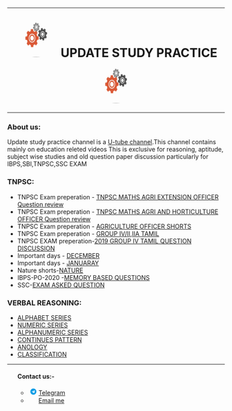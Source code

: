 <!DOCTYPE html>
<html lang="en" dir="ltr">
  <head>
    <meta charset="utf-8">
    <title> UPDATE STUDY PRACTICE </title>
      </head>
  <body>
<hr>
  <div class="head">
    <center>
  <style>  img{
    height:100px; border-radius: 100%;width:100px;
  }
  </style>
<h1 style="margin:0.01px" style="text-align:auto;"><img src="Profile GIF.gif"/> UPDATE STUDY PRACTICE<img src="Profile GIF.gif"/></h1>
<center>
</div>
<hr>
<h3>About us:</h3>
<p>Update study practice channel is a <a href="https://www.youtube.com/channel/UCzvLWcXR8MWXUczbY7gwTmA/featured">U-tube channel</a>.This channel contains mainly on education releted videos This is exclusive for reasoning, aptitude, subject wise studies and old question paper discussion particularly for IBPS,SBI,TNPSC,SSC EXAM </p>
<h3>TNPSC:</h3>
<ul>
  <li>TNPSC Exam preperation - <a href="https://www.youtube.com/playlist?list=PLBrLg4NsXuLTbQUh9cVyQDU9t_PhaxrQi">TNPSC MATHS AGRI EXTENSION OFFICER Question review</a></li>
  <li>TNPSC Exam preperation - <a href="https://www.youtube.com/playlist?list=PLBrLg4NsXuLRemhmRw0Y1tfvhrpYP7lxc">TNPSC MATHS AGRI AND HORTICULTURE OFFICER Question review</a></li>
  <li>TNPSC Exam preperation - <a href="https://www.youtube.com/playlist?list=PLBrLg4NsXuLR2G7IvTjdIZS-QiBTPIeCM"> AGRICULTURE OFFICER SHORTS</a></li>
  <li>TNPSC Exam preperation - <a href="https://www.youtube.com/playlist?list=PLBrLg4NsXuLRPjtegAxUkUPMwNTYwryTW">GROUP IV/II,IIA TAMIL </a></li>
  <li>TNPSC EXAM preperation-<a href="https://www.youtube.com/playlist?list=PLBrLg4NsXuLRPjtegAxUkUPMwNTYwryTW">2019 GROUP IV TAMIL QUESTION DISCUSSION</a></li>
  <li>Important days - <a href="https://www.youtube.com/playlist?list=PLBrLg4NsXuLRu6i_hiXdw27GGX03_3Mwq">DECEMBER</a></li>
  <li>Important days - <a href="https://www.youtube.com/playlist?list=PLBrLg4NsXuLRmnDm9B2uDJAp-DRryxX--">JANUARAY</a></li>
  <li>Nature shorts-<a href="https://www.youtube.com/playlist?list=PLBrLg4NsXuLQeD-iQjDJltMzyMJN5bk_D">NATURE</a></li>
  <li>IBPS-PO-2020 -<a href="https://www.youtube.com/playlist?list=PLBrLg4NsXuLTwt8PphlT_3hhY1EKvBHDg">MEMORY BASED QUESTIONS</a></li>
  <li>SSC-<a href="https://www.youtube.com/playlist?list=PLBrLg4NsXuLSgSohYwIRh09E8uAIBAwBC">EXAM ASKED QUESTION </a></li>
  </ul>
  <h3>VERBAL REASONING:</h3>
  <ul>
    <li>  <a href="https://www.youtube.com/playlist?list=PLBrLg4NsXuLQM2WrTN6XtEJ8S4TqA0fPp">ALPHABET SERIES </a></li>
    <li>  <a href="https://www.youtube.com/playlist?list=PLBrLg4NsXuLSMQz9QCRpZB2X9Eoi3Zr6S">NUMERIC SERIES </a></li>
    <li>  <a href="https://www.youtube.com/playlist?list=PLBrLg4NsXuLRqsrzQutn37E2KPy2NELKm">ALPHANUMERIC SERIES </a></li>
    <li>  <a href="https://www.youtube.com/playlist?list=PLBrLg4NsXuLSO0NbdAdStSSdieodxotWS">CONTINUES PATTERN </a></li>
    <li>  <a href="https://www.youtube.com/playlist?list=PLBrLg4NsXuLRT6Mb1HyiE7N1P9O4Y7WYh">ANOLOGY </a></li>
    <li>  <a href="https://www.youtube.com/playlist?list=PLBrLg4NsXuLTD2GNbbvJSnkkWXth6xEGh">CLASSIFICATION </a></li>
  </ul>
  <hr>
  <ul>
<h4>Contact us:-</h4>
<ul>
  <li><a href="https://t.me/updatestudypractice"><img src="telegram.png"  style="width:25px; height:15.5px;"/>Telegram</a></li>
  <li> <a href="mailto:updatestudypractice@gmail.com"><img src="Gmail.png" style="width:25px; height:15.5px;"/>Email me</a></li>
  </ul>
